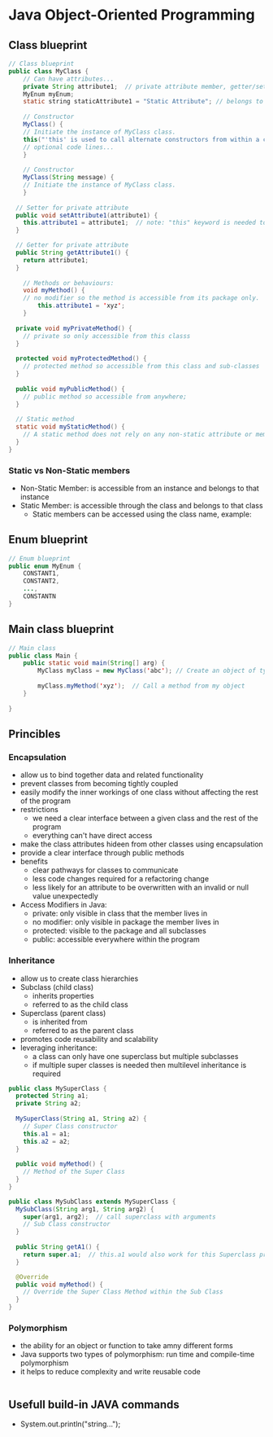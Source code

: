 # Java Object-Oriented Programming

## Class blueprint

```java
// Class blueprint
public class MyClass {
	// Can have attributes...
	private String attribute1;  // private attribute member, getter/setter are needed
	MyEnum myEnum;
	static string staticAttribute1 = "Static Attribute"; // belongs to the class
	
	// Constructor
	MyClass() {
    // Initiate the instance of MyClass class.
    this("'this' is used to call alternate constructors from within a constructor");
    // optional code lines...
	}
	
	// Constructor
	MyClass(String message) {
    // Initiate the instance of MyClass class.
	}  
  
  // Setter for private attribute
  public void setAttribute1(attribute1) {
    this.attribute1 = attribute1;  // note: "this" keyword is needed to disambuguate the variable reference.
  }

  // Getter for private attribute
  public String getAttribute1() {
    return attribute1;
  }
  
	// Methods or behaviours:
	void myMethod() {  
    // no modifier so the method is accessible from its package only.
		this.attribute1 = 'xyz';
	}
    
  private void myPrivateMethod() {
    // private so only accessible from this classs
  }
  
  protected void myProtectedMethod() {
    // protected method so accessible from this class and sub-classes
  }
  
  public void myPublicMethod() {
    // public method so accessible from anywhere;
  }
  
  // Static method
  static void myStaticMethod() {
    // A static method does not rely on any non-static attribute or member.
  }
}
```

### Static vs Non-Static members

- Non-Static Member: is accessible from an instance and belongs to that instance
- Static Member: is accessible through the class and belongs to that class
  - Static members can be accessed using the class name, example:

## Enum blueprint

```java
// Enum blueprint
public enum MyEnum {
	CONSTANT1,
	CONSTANT2,
	...,
	CONSTANTN
}
```

## Main class blueprint

```java
// Main class
public class Main {
	public static void main(String[] arg) {
		MyClass myClass = new MyClass('abc'); // Create an object of type MyClass
	
		myClass.myMethod('xyz');  // Call a method from my object
	}
	
}
```

## Princibles

### Encapsulation
  
- allow us to bind together data and related functionality
- prevent classes from becoming tightly coupled
- easily modify the inner workings of one class without affecting the rest of the program
- restrictions
  - we need a clear interface between a given class and the rest of the program
  - everything can't have direct access
- make the class attributes hideen from other classes using encapsulation
- provide a clear interface through public methods
- benefits
  - clear pathways for classes to communicate
  - less code changes required for a refactoring change
  - less likely for an attribute to be overwritten with an invalid or null value unexpectedly
- Access Modifiers in Java:
  - private: only visible in class that the member lives in
  - no modifier: only visible in package the member lives in
  - protected: visible to the package and all subclasses
  - public: accessible everywhere within the program

### Inheritance

- allow us to create class hierarchies
- Subclass (child class)
  - inherits properties
  - referred to as the child class
- Superclass (parent class)
  - is inherited from
  - referred to as the parent class
- promotes code reusability and scalability
- leveraging inheritance:
  - a class can only have one superclass but multiple subclasses
  - if multiple super classes is needed then multilevel inheritance is required

```java
public class MySuperClass {
  protected String a1;
  private String a2;
  
  MySuperClass(String a1, String a2) {
    // Super Class constructor
    this.a1 = a1;
    this.a2 = a2;
  }
  
  public void myMethod() {
    // Method of the Super Class
  }
}

public class MySubClass extends MySuperClass {
  MySubClass(String arg1, String arg2) {
    super(arg1, arg2);  // call superclass with arguments
    // Sub Class constructor
  }
  
  public String getA1() {
    return super.a1;  // this.a1 would also work for this Superclass protected variable;
  }  

  @Override
  public void myMethod() {
    // Override the Super Class Method within the Sub Class
  }
}

```

### Polymorphism

- the ability for an object or function to take amny different forms
- Java supports two types of polymorphism: run time and compile-time polymorphism
- it helps to reduce complexity and write reusable code

```java


```

## Usefull build-in JAVA commands
- System.out.println("string...");

